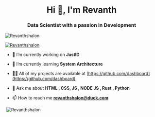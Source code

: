 <h1 align="center">Hi 👋, I'm Revanth</h1>
<h3 align="center">Data Scientist with a passion in Development</h3>

<p align="left"> <img src="https://komarev.com/ghpvc/?username=Revanthshalon&label=Profile%20views&color=0e75b6&style=flat" alt="Revanthshalon" /> </p>

<p align="left"> <a href="https://github.com/ryo-ma/github-profile-trophy"><img src="https://github-profile-trophy.vercel.app/?username=Revanthshalon&column=-1&theme=onedark" alt="Revanthshalon" /></a> </p>

- 🔭 I’m currently working on **JustID**

- 🌱 I’m currently learning **System Architecture**

- 👨‍💻 All of my projects are available at [https://github.com/dashboard](https://github.com/dashboard)

- 💬 Ask me about **HTML , CSS, JS , NODE JS , Rust , Python**

- 📫 How to reach me **revanthshalon@duck.com**

<p>&nbsp;<img align="center" src="https://github-readme-stats.vercel.app/api?username=Revanthshalon&show_icons=true&locale=en" alt="Revanthshalon" /></p>
